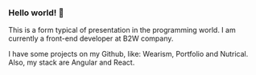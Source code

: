 ### Hello world! 👋

This is a form typical of presentation in the programming world. 
I am currently a front-end developer at B2W company. 

I have some projects on my Github, like: Wearism, Portfolio and Nutrical. Also, my stack are Angular and React. 
